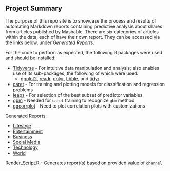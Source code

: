 ## Project Summary

The purpose of this repo site is to showcase the process and results of automating Markdown reports containing predictive analysis about shares from articles published by Mashable. There are six categories of articles within the data, each of have their own report. They can be accessed via the links below, under _Generated Reports_.

For the code to perform as expected, the following R packages were used and should be installed:
- [Tidyverse](https://www.tidyverse.org/) - For intuitive data manipulation and analysis; also enables use of its sub-packages, the following of which were used:
   - [ggplot2](https://ggplot2.tidyverse.org/), [readr](https://readr.tidyverse.org/), [dplyr](https://dplyr.tidyverse.org/), [tibble](https://tibble.tidyverse.org/), and [tidyr](https://tidyr.tidyverse.org/)
- [caret](https://github.com/topepo/caret/) - For training and plotting models for classification and regression problems
- [leaps](https://www.rdocumentation.org/packages/leaps/versions/3.1/topics/leaps) - For selection of the best subset of predictor variables 
- [gbm](https://github.com/gbm-developers/gbm#readme) - Needed for `caret` training to recognize `gbm` method
- [ggcorrplot](https://cran.r-project.org/web/packages/ggcorrplot/readme/README.html) - Need to plot correlation plots with customizations

Generated Reports:
- [Lifestyle](LifestyleAnalysis.html)
- [Entertainment](EntertainmentAnalysis.html)
- [Business](BusinessAnalysis.html)
- [Social Media](Social_MediaAnalysis.html)
- [Technology](TechnologyAnalysis.html)
- [World](WorldAnalysis.html)

[Render_Script.R](Render_Script.R) - Generates report(s) based on provided value of `channel`
